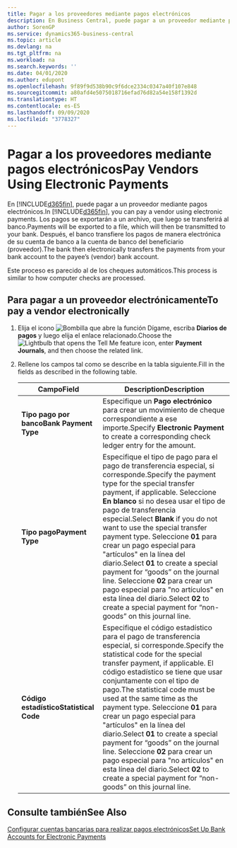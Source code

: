 ```yaml
---
title: Pagar a los proveedores mediante pagos electrónicos
description: En Business Central, puede pagar a un proveedor mediante pagos electrónicos. Los pagos se exportarán a un archivo, que luego se transferirá al banco. Después, el banco transfiere los pagos de manera electrónica de su cuenta de banco a la cuenta de banco del beneficiario (proveedor).
author: SorenGP
ms.service: dynamics365-business-central
ms.topic: article
ms.devlang: na
ms.tgt_pltfrm: na
ms.workload: na
ms.search.keywords: ''
ms.date: 04/01/2020
ms.author: edupont
ms.openlocfilehash: 9f89f9d538b90c9f6dce2334c0347a40f107e848
ms.sourcegitcommit: a80afd4e5075018716efad76d82a54e158f1392d
ms.translationtype: HT
ms.contentlocale: es-ES
ms.lasthandoff: 09/09/2020
ms.locfileid: "3778327"
---
```

# <a name="pay-vendors-using-electronic-payments"></a><span data-ttu-id="2d2a2-105">Pagar a los proveedores mediante pagos electrónicos</span><span class="sxs-lookup"><span data-stu-id="2d2a2-105">Pay Vendors Using Electronic Payments</span></span>
<span data-ttu-id="2d2a2-106">En [!INCLUDE[d365fin](../../includes/d365fin_md.md)], puede pagar a un proveedor mediante pagos electrónicos.</span><span class="sxs-lookup"><span data-stu-id="2d2a2-106">In [!INCLUDE[d365fin](../../includes/d365fin_md.md)], you can pay a vendor using electronic payments.</span></span> <span data-ttu-id="2d2a2-107">Los pagos se exportarán a un archivo, que luego se transferirá al banco.</span><span class="sxs-lookup"><span data-stu-id="2d2a2-107">Payments will be exported to a file, which will then be transmitted to your bank.</span></span> <span data-ttu-id="2d2a2-108">Después, el banco transfiere los pagos de manera electrónica de su cuenta de banco a la cuenta de banco del beneficiario (proveedor).</span><span class="sxs-lookup"><span data-stu-id="2d2a2-108">The bank then electronically transfers the payments from your bank account to the payee’s (vendor) bank account.</span></span>  

<span data-ttu-id="2d2a2-109">Este proceso es parecido al de los cheques automáticos.</span><span class="sxs-lookup"><span data-stu-id="2d2a2-109">This process is similar to how computer checks are processed.</span></span>  

## <a name="to-pay-a-vendor-electronically"></a><span data-ttu-id="2d2a2-110">Para pagar a un proveedor electrónicamente</span><span class="sxs-lookup"><span data-stu-id="2d2a2-110">To pay a vendor electronically</span></span>  

1. <span data-ttu-id="2d2a2-111">Elija el icono ![Bombilla que abre la función Dígame](../../media/ui-search/search_small.png "Dígame qué desea hacer"), escriba **Diarios de pagos** y luego elija el enlace relacionado.</span><span class="sxs-lookup"><span data-stu-id="2d2a2-111">Choose the ![Lightbulb that opens the Tell Me feature](../../media/ui-search/search_small.png "Tell me what you want to do") icon, enter **Payment Journals**, and then choose the related link.</span></span>  
2. <span data-ttu-id="2d2a2-112">Rellene los campos tal como se describe en la tabla siguiente.</span><span class="sxs-lookup"><span data-stu-id="2d2a2-112">Fill in the fields as described in the following table.</span></span>  

    |<span data-ttu-id="2d2a2-113">Campo</span><span class="sxs-lookup"><span data-stu-id="2d2a2-113">Field</span></span>|<span data-ttu-id="2d2a2-114">Description</span><span class="sxs-lookup"><span data-stu-id="2d2a2-114">Description</span></span>|  
    |---------------------------------|---------------------------------------|  
    |<span data-ttu-id="2d2a2-115">**Tipo pago por banco**</span><span class="sxs-lookup"><span data-stu-id="2d2a2-115">**Bank Payment Type**</span></span>|<span data-ttu-id="2d2a2-116">Especifique un **Pago electrónico** para crear un movimiento de cheque correspondiente a ese importe.</span><span class="sxs-lookup"><span data-stu-id="2d2a2-116">Specify **Electronic Payment** to create a corresponding check ledger entry for the amount.</span></span>|  
    |<span data-ttu-id="2d2a2-117">**Tipo pago**</span><span class="sxs-lookup"><span data-stu-id="2d2a2-117">**Payment Type**</span></span>|<span data-ttu-id="2d2a2-118">Especifique el tipo de pago para el pago de transferencia especial, si corresponde.</span><span class="sxs-lookup"><span data-stu-id="2d2a2-118">Specify the payment type for the special transfer payment, if applicable.</span></span> <span data-ttu-id="2d2a2-119">Seleccione **En blanco** si no desea usar el tipo de pago de transferencia especial.</span><span class="sxs-lookup"><span data-stu-id="2d2a2-119">Select **Blank** if you do not want to use the special transfer payment type.</span></span> <span data-ttu-id="2d2a2-120">Seleccione **01** para crear un pago especial para "artículos" en la línea del diario.</span><span class="sxs-lookup"><span data-stu-id="2d2a2-120">Select **01** to create a special payment for “goods” on the journal line.</span></span> <span data-ttu-id="2d2a2-121">Seleccione **02** para crear un pago especial para "no artículos" en esta línea del diario.</span><span class="sxs-lookup"><span data-stu-id="2d2a2-121">Select **02** to create a special payment for “non-goods” on this journal line.</span></span>|  
    |<span data-ttu-id="2d2a2-122">**Código estadístico**</span><span class="sxs-lookup"><span data-stu-id="2d2a2-122">**Statistical Code**</span></span>|<span data-ttu-id="2d2a2-123">Especifique el código estadístico para el pago de transferencia especial, si corresponde.</span><span class="sxs-lookup"><span data-stu-id="2d2a2-123">Specify the statistical code for the special transfer payment, if applicable.</span></span> <span data-ttu-id="2d2a2-124">El código estadístico se tiene que usar conjuntamente con el tipo de pago.</span><span class="sxs-lookup"><span data-stu-id="2d2a2-124">The statistical code must be used at the same time as the payment type.</span></span> <span data-ttu-id="2d2a2-125">Seleccione **01** para crear un pago especial para "artículos" en la línea del diario.</span><span class="sxs-lookup"><span data-stu-id="2d2a2-125">Select **01** to create a special payment for “goods” on the journal line.</span></span> <span data-ttu-id="2d2a2-126">Seleccione **02** para crear un pago especial para "no artículos" en esta línea del diario.</span><span class="sxs-lookup"><span data-stu-id="2d2a2-126">Select **02** to create a special payment for “non-goods” on this journal line.</span></span>|  

## <a name="see-also"></a><span data-ttu-id="2d2a2-127">Consulte también</span><span class="sxs-lookup"><span data-stu-id="2d2a2-127">See Also</span></span>  
[<span data-ttu-id="2d2a2-128">Configurar cuentas bancarias para realizar pagos electrónicos</span><span class="sxs-lookup"><span data-stu-id="2d2a2-128">Set Up Bank Accounts for Electronic Payments</span></span>](how-to-set-up-bank-accounts-for-electronic-payments.md)
